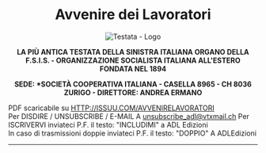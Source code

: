 <h1 align="center">Avvenire dei Lavoratori</h1>

<p align="center">
  <img src="https://photo.isu.pub/avvenirelavoratori/photo_large.jpg" title="L'antica testata del giornale" alt="Testata - Logo">
</p>

<p align="center">
  <strong>LA PIÙ ANTICA TESTATA DELLA SINISTRA ITALIANA ORGANO DELLA F.S.I.S. - ORGANIZZAZIONE SOCIALISTA ITALIANA ALL'ESTERO FONDATA NEL 1894  </strong>
</p>

<p align="center">
  <strong>SEDE: *SOCIETÀ COOPERATIVA ITALIANA - CASELLA 8965 - CH 8036 ZURIGO - DIRETTORE: ANDREA ERMANO   </strong>
</p>

PDF scaricabile su <HTTP://ISSUU.COM/AVVENIRELAVORATORI>  
Per DISDIRE / UNSUBSCRIBE / E-MAIL A  unsubscribe_adl@vtxmail.ch 
Per ISCRIVERVI inviateci P.F. il testo: "INCLUDIMI" a  ADL Edizioni  
In caso di trasmissioni doppie inviateci P.F. il testo: "DOPPIO" A  ADLEdizioni  

---
